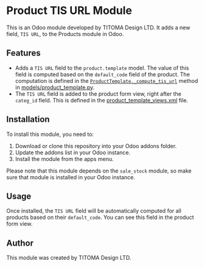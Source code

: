 # Product TIS URL Module

This is an Odoo module developed by TITOMA Design LTD. It adds a new field, `TIS URL`, to the Products module in Odoo.

## Features

- Adds a `TIS URL` field to the `product.template` model. The value of this field is computed based on the `default_code` field of the product. The computation is defined in the [`ProductTemplate._compute_tis_url`](models/product_template.py) method in [models/product_template.py](models/product_template.py).
- The `TIS URL` field is added to the product form view, right after the `categ_id` field. This is defined in the [product_template_views.xml](views/product_template_views.xml) file.

## Installation

To install this module, you need to:

1. Download or clone this repository into your Odoo addons folder.
2. Update the addons list in your Odoo instance.
3. Install the module from the apps menu.

Please note that this module depends on the `sale_stock` module, so make sure that module is installed in your Odoo instance.

## Usage

Once installed, the `TIS URL` field will be automatically computed for all products based on their `default_code`. You can see this field in the product form view.

## Author

This module was created by TITOMA Design LTD.